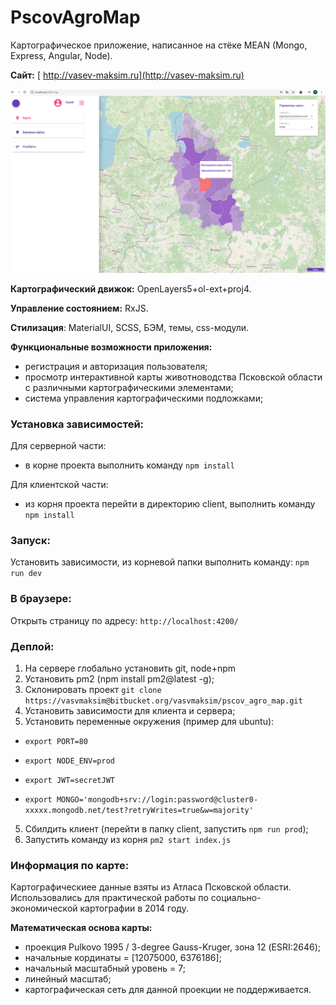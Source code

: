 # PscovAgroMap
Картографическое приложение, написанное на стёке MEAN (Mongo, Express, Angular, Node).

**Сайт:** [  http://vasev-maksim.ru](http://vasev-maksim.ru)

![preview](/client/src/assets/preview.png)


**Картографический движок:** OpenLayers5+ol-ext+proj4.

**Управление состоянием:** RxJS.

**Стилизация**: MaterialUI, SCSS, БЭМ, темы, css-модули.

**Функциональные возможности приложения:**


- регистрация и авторизация пользователя;
- просмотр интерактивной карты животноводства Псковской области с различными картографическими элементами;
- система управления картографическими подложками;
### Установка зависимостей:
Для серверной части:


- в корне проекта выполнить команду `npm install`

Для клиентской части:  


- из корня проекта перейти в директорию client, выполнить команду `npm install`
### Запуск: 
Установить зависимости, из корневой папки выполнить команду: `npm run dev`
### В браузере: 
Открыть страницу по адресу:   `http://localhost:4200/`

### Деплой: 
1. На сервере глобально установить git, node+npm
2. Установить pm2 (npm install pm2@latest -g);
3. Склонировать проект `git clone https://vasvmaksim@bitbucket.org/vasvmaksim/pscov_agro_map.git`
4. Установить зависимости для клиента и сервера;
5. Установить переменные окружения (пример для ubuntu):
   
- `export PORT=80`
  
- `export NODE_ENV=prod`
  
- `export JWT=secretJWT`
  
- `export MONGO='mongodb+srv://login:password@cluster0-xxxxx.mongodb.net/test?retryWrites=true&w=majority'`



5. Сбилдить клиент (перейти в папку client, запустить `npm run prod`);
6. Запустить команду из корня `pm2 start index.js`

### Информация по карте: 
Картографическиее данные взяты из Атласа Псковской области. Использовались для практической работы по социально-экономической картографии в 2014 году. 


**Математическая основа карты:**


- проекция Pulkovo 1995 / 3-degree Gauss-Kruger, зона 12 (ESRI:2646);
- начальные кординаты = [12075000, 6376186];
- начальный масштабный уровень = 7;
- линейный масштаб;
- картографическая сеть для данной проекции не поддерживается.

